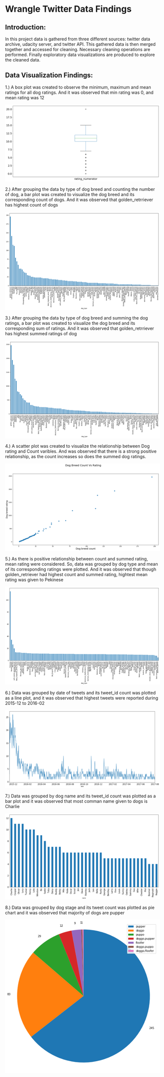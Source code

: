 
# Wrangle Twitter Data Findings
## Introduction:
In this project data is gathered from three different sources: twitter data archive, udacity server, and twitter API. This gathered data is then merged together and accessed for cleaning. Necessary cleaning operations are performed. Finally exploratory data visualizations are produced to explore the cleaned data.

## Data Visualization Findings:
1.) A box plot was created to observe the minimum, maximum and mean ratings for all dog ratings. And it was observed that min rating was 0, and mean rating was 12

![Plot1](Image/plot1.png)


2.) After grouping the data by type of dog breed and counting the number of dog, a bar plot was created to visualize the dog breed and its corresponding count of dogs. And it was observed that golden_retrriever has highest count of dogs

![Plot2](Image/plot2.png)


3.) After grouping the data by type of dog breed and summing the dog ratings, a bar plot was created to visualize the dog breed and its corresponding sum of ratings. And it was observed that golden_retrriever has highest summed ratings of dog

![Plot3](Image/plot3.png)

4.) A scatter plot was created to visualize the relationship between Dog rating and Count varibles. And was observed that there is a strong positive relationship, as the count increases so does the summed dog ratings.

![Plot4](Image/plot4.png)

5.) As there is positive relationship between count and summed rating, mean rating were considered. So, data was grouped by dog type and mean of its corresponding ratings were plotted. And it was observed that though golden_retriever had highest count and summed rating, hightest mean rating was given to Pekinese

![Plot5](Image/plot5.png)

6.) Data was grouped by date of tweets and its tweet_id count was plotted as a line plot, and it was observed that highest tweets were reported during 2015-12 to 2016-02

![Plot6](Image/plot6.png)

7.) Data was grouped by dog name and its tweet_id count was plotted as a bar plot and it was observed that most comman name given to dogs is Charlie

![Plot7](Image/plot7.png)

8.) Data was grouped by dog stage and its tweet count was plotted  as pie chart and it was observed that majority of dogs are pupper

![Plot8](Image/plot8.png)

